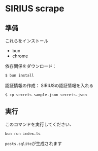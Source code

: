# SIRIUS scrape

## 準備
これらをインストール
- bun
- chrome

依存関係をダウンロード：
```bash
$ bun install
```

認証情報の作成：
SIRIUSの認証情報を入れる
```bash
$ cp secrets-sample.json secrets.json
```

## 実行
このコマンドを実行してください．
```bash
bun run index.ts
```

`posts.sqlite`が生成されます